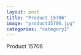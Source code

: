```yaml
---
layout: post
title: "Product 15706"
image: "product15706.jpg"
categories: "category1"
---
```

Product 15706

